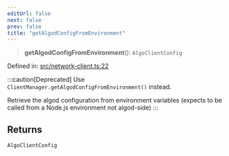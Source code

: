 ```yaml
---
editUrl: false
next: false
prev: false
title: "getAlgodConfigFromEnvironment"
---
```


> **getAlgodConfigFromEnvironment**(): `AlgoClientConfig`

Defined in: [src/network-client.ts:22](https://github.com/algorandfoundation/algokit-utils-ts/blob/e57e96ab17213653e656688e8d7251c0107554cf/src/network-client.ts#L22)

:::caution[Deprecated]
Use `ClientManager.getAlgodConfigFromEnvironment()` instead.

Retrieve the algod configuration from environment variables (expects to be called from a Node.js environment not algod-side)
:::

## Returns

`AlgoClientConfig`
